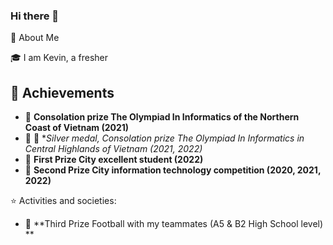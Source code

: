 ### Hi there 👋
🚀 About Me

🎓 I am Kevin, a fresher
## 🏅 Achievements
- 🤝 **Consolation prize The Olympiad In Informatics of the Northern Coast of Vietnam (2021)**
- 🥈 🤝 **Silver medal, Consolation prize The Olympiad In Informatics in Central Highlands of Vietnam (2021, 2022)*
- 🥇 **First Prize City excellent student (2022)**
- 🥈 **Second Prize City information technology competition (2020, 2021, 2022)**

⭐ Activities and societies: 
-   🥉 **Third Prize Football with my teammates (A5 & B2 High School level) **
